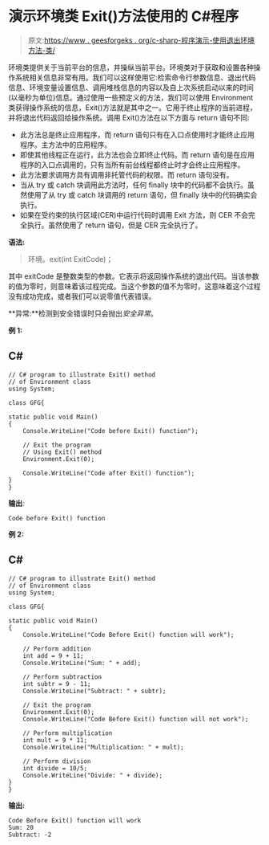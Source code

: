 # 演示环境类 Exit()方法使用的 C#程序

> 原文:[https://www . geesforgeks . org/c-sharp-程序演示-使用退出环境方法-类/](https://www.geeksforgeeks.org/c-sharp-program-to-demonstrate-the-use-of-exit-method-of-environment-class/)

环境类提供关于当前平台的信息，并操纵当前平台。环境类对于获取和设置各种操作系统相关信息非常有用。我们可以这样使用它:检索命令行参数信息、退出代码信息、环境变量设置信息、调用堆栈信息的内容以及自上次系统启动以来的时间(以毫秒为单位)信息。通过使用一些预定义的方法，我们可以使用 Environment 类获得操作系统的信息，Exit()方法就是其中之一。它用于终止程序的当前进程，并将退出代码返回给操作系统。调用 Exit()方法在以下方面与 return 语句不同:

*   此方法总是终止应用程序，而 return 语句只有在入口点使用时才能终止应用程序。主方法中的应用程序。
*   即使其他线程正在运行，此方法也会立即终止代码。而 return 语句是在应用程序的入口点调用的，只有当所有前台线程都终止时才会终止应用程序。
*   此方法要求调用方具有调用非托管代码的权限。而 return 语句没有。
*   当从 try 或 catch 块调用此方法时，任何 finally 块中的代码都不会执行。虽然使用了从 try 或 catch 块调用的 return 语句，但 finally 块中的代码确实会执行。
*   如果在受约束的执行区域(CER)中运行代码时调用 Exit 方法，则 CER 不会完全执行。虽然使用了 return 语句，但是 CER 完全执行了。

**语法:**

> 环境。exit(int ExitCode)；

其中 exitCode 是整数类型的参数。它表示将返回操作系统的退出代码。当该参数的值为零时，则意味着该过程完成。当这个参数的值不为零时，这意味着这个过程没有成功完成，或者我们可以说零值代表错误。

**异常:**检测到安全错误时只会抛出*安全异常*。

**例 1:**

## C#

```
// C# program to illustrate Exit() method 
// of Environment class
using System;

class GFG{

static public void Main()
{
    Console.WriteLine("Code before Exit() function");

    // Exit the program
    // Using Exit() method
    Environment.Exit(0);

    Console.WriteLine("Code after Exit() function");
}
}
```

**输出**:

```
Code before Exit() function
```

**例 2:**

## C#

```
// C# program to illustrate Exit() method 
// of Environment class
using System;

class GFG{

static public void Main()
{
    Console.WriteLine("Code Before Exit() function will work");

    // Perform addition
    int add = 9 + 11;
    Console.WriteLine("Sum: " + add);

    // Perform subtraction
    int subtr = 9 - 11;
    Console.WriteLine("Subtract: " + subtr);

    // Exit the program
    Environment.Exit(0);
    Console.WriteLine("Code Before Exit() function will not work");

    // Perform multiplication
    int mult = 9 * 11;
    Console.WriteLine("Multiplication: " + mult);

    // Perform division
    int divide = 10/5;
    Console.WriteLine("Divide: " + divide);
}
}
```

**输出:**

```
Code Before Exit() function will work
Sum: 20
Subtract: -2
```